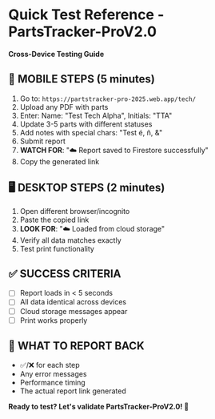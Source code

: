# Quick Test Reference - PartsTracker-ProV2.0
**Cross-Device Testing Guide**

## 📱 **MOBILE STEPS** (5 minutes)
1. Go to: `https://partstracker-pro-2025.web.app/tech/`
2. Upload any PDF with parts
3. Enter: Name: "Test Tech Alpha", Initials: "TTA"
4. Update 3-5 parts with different statuses
5. Add notes with special chars: "Test é, ñ, &"
6. Submit report
7. **WATCH FOR**: "☁️ Report saved to Firestore successfully"
8. Copy the generated link

## 🖥️ **DESKTOP STEPS** (2 minutes)
1. Open different browser/incognito
2. Paste the copied link
3. **LOOK FOR**: "☁️ Loaded from cloud storage"
4. Verify all data matches exactly
5. Test print functionality

## ✅ **SUCCESS CRITERIA**
- [ ] Report loads in < 5 seconds
- [ ] All data identical across devices
- [ ] Cloud storage messages appear
- [ ] Print works properly

## 🐛 **WHAT TO REPORT BACK**
- ✅/❌ for each step
- Any error messages
- Performance timing
- The actual report link generated

**Ready to test? Let's validate PartsTracker-ProV2.0! 🚀** 